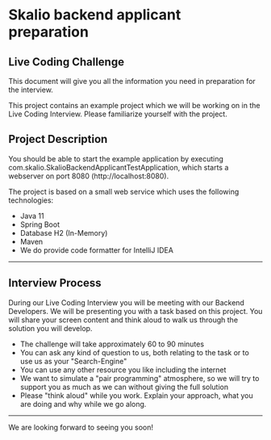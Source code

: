 # Skalio backend applicant preparation

## Live Coding Challenge

This document will give you all the information you need in preparation for the interview.

This project contains an example project which we will be working on in the Live Coding Interview. Please familiarize
yourself with the project.

## Project Description

You should be able to start the example application by executing com.skalio.SkalioBackendApplicantTestApplication, which
starts a webserver on port 8080 (http://localhost:8080).

The project is based on a small web service which uses the following technologies:

* Java 11
* Spring Boot
* Database H2 (In-Memory)
* Maven
* We do provide code formatter for IntelliJ IDEA

---

## Interview Process

During our Live Coding Interview you will be meeting with our Backend Developers. We will be presenting you with a task
based on this project. You will share your
screen content and think aloud to walk us through the solution you will develop.

* The challenge will take approximately 60 to 90 minutes
* You can ask any kind of question to us, both relating to the task or to use us as your "Search-Engine"
* You can use any other resource you like including the internet
* We want to simulate a "pair programming" atmosphere, so we will try to support you as much as we can without giving
  the full solution
* Please "think aloud" while you work. Explain your approach, what you are doing and why while we go along.

---

We are looking forward to seeing you soon!
